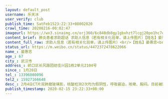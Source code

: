 ```yaml
---
layout: default_post
username: 乐天冰
user_verify: club
publish_time: SatFeb1523:22:33+08002020
crawl_time: 20200216-00:02:47
imageurl: https://wx3.sinaimg.cn/orj360/6c840db8gy1gbxhzt7lcgj20po1hc7o4.jpg
content_brief: 肺炎患者求助超话 求助人信息（若有相关化验单，请上传图片）【姓名】晏惠忠【年龄】67【所在城市】武汉市【所在小区、社区】硚口区长风路团结佳兴园1栋2单元2104号【患病时间】1月28日【联系方式】13396080096【其他紧急联系人】15927166648【病情描述】 2月4日CT片双肺磨玻璃影，核酸检 ...全文
content_full_raw: 求助人信息（若有相关化验单，请上传图片）<br/>【姓名】晏惠忠<br/>【年龄】67<br/>【所在城市】武汉市<br/>【所在小区、社区】硚口区长风路团结佳兴园1栋2单元2104号<br/>【患病时间】1月28日<br/>【联系方式】13396080096<br/>【其他紧急联系人】15927166648<br/>【病情描述】2月4日CT片双肺磨玻璃影，核酸检测2次均为假阴性，呼吸窘迫，咳嗽、胸闷。目前被隔离在长风大道上的城市便捷酒店内，但并无接受任何救治。<br/>基础疾病：慢性支气管炎，病情发展很快。
status_url: https://m.weibo.cn/status/4472372478622066
name_: 晏惠忠
age_: 67
city_: 武汉市
address_: 硚口区长风路团结佳兴园1栋2单元2104号
since_: 1月28日
tel_: 13396080096
tel2_: 15927166648
desc_: 2月4日CT片双肺磨玻璃影，核酸检测2次均为假阴性，呼吸窘迫，咳嗽、胸闷。目前被隔离在长风大道上的城市便捷酒店内，但并无接受任何救治。基础疾病慢性支气管炎，病情发展很快。
publish_timestamp: 2020-02-15 23:22:33+08:00
---
```

